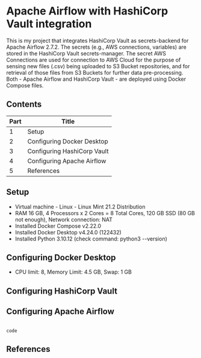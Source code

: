 # Apache Airflow with HashiCorp Vault integration
This is my project that integrates HashiCorp Vault as secrets-backend for Apache Airflow 2.7.2.
The secrets (e.g., AWS connections, variables) are stored in the HashiCorp Vault secrets-manager.
The secret AWS Connections are used for connection to AWS Cloud for the purpose of sensing new files (.csv) being uploaded to S3 Bucket repositories, and for retrieval of those files from S3 Buckets for further data pre-processing.
Both - Apache Airflow and HashiCorp Vault - are deployed using Docker Compose files.

## Contents
| Part | Title |
|-|-|
|   1  | Setup |
|   2  | Configuring Docker Desktop |
|   3  | Configuring HashiCorp Vault |
|   4  | Configuring Apache Airflow |
|   5  | References |


## Setup
- Virtual machine - Linux - Linux Mint 21.2 Distribution
- RAM 16 GB, 4 Processors x 2 Cores = 8 Total Cores, 120 GB SSD (80 GB not enough), Network connection: NAT
- Installed Docker Compose v2.22.0
- Installed Docker Desktop v4.24.0 (122432)
- Installed Python 3.10.12 (check command: python3 --version)

## Configuring Docker Desktop
- CPU limit: 8, Memory Limit: 4.5 GB, Swap: 1 GB

## Configuring HashiCorp Vault

## Configuring Apache Airflow
```

```

`code`

## References
